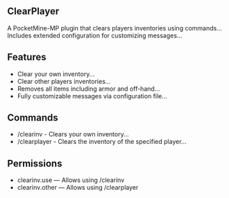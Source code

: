 ## ClearPlayer

A PocketMine-MP plugin that clears players inventories using commands...
Includes extended configuration for customizing messages...

## Features
- Clear your own inventory...
- Clear other players inventories...
- Removes all items including armor and off-hand...
- Fully customizable messages via configuration file...

## Commands
- /clearinv - Clears your own inventory...
- /clearplayer <player> - Clears the inventory of the specified player...

## Permissions
- clearinv.use — Allows using /clearinv
- clearinv.other — Allows using /clearplayer
